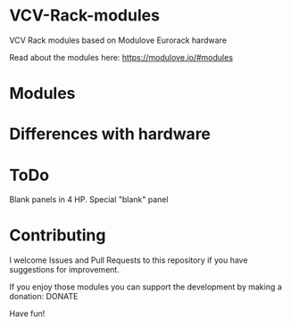 # VCV-Rack-modules
VCV Rack modules based on Modulove Eurorack hardware

Read about the modules here: https://modulove.io/#modules

# Modules


# Differences with hardware


# ToDo
Blank panels in 4 HP.
Special "blank" panel


# Contributing
I welcome Issues and Pull Requests to this repository if you have suggestions for improvement.

If you enjoy those modules you can support the development by making a donation: DONATE

Have fun!
